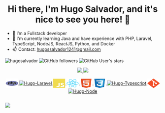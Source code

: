 ### <h1 align="center">Hi there, I'm Hugo Salvador, and it's nice to see you here! 👋</h1>

- 🔭 I’m a Fullstack developer
- 🌱 I'm currently learning Java and have experience with PHP, Laravel, TypeScript, NodeJS, ReactJS, Python, and Docker
- 📫 Contact: hugossalvador1241@gmail.com

<img src="https://komarev.com/ghpvc/?username=hugosalvador&label=Profile%20views&color=0e75b6&style=flat" alt="hugosalvador" /> ![GitHub followers](https://img.shields.io/github/followers/hugosalvador) ![GitHub User's stars](https://img.shields.io/github/stars/hugosalvador)

<div align="center">
  <a href="https://github.com/hugosalvador">
  <img height="180em" src="https://github-readme-stats.vercel.app/api?username=hugosalvador&show_icons=true&theme=dark&include_all_commits=true&count_private=true"/>
  <img height="180em" src="https://github-readme-stats.vercel.app/api/top-langs/?username=hugosalvador&layout=compact&langs_count=8&theme=dark"/>
</div>

<div style="display: inline_block" align="center"><br> 
   <img align="center" alt="Hugo-PHP" height="30" width="40" src="https://raw.githubusercontent.com/devicons/devicon/master/icons/php/php-original.svg">
   <img align="center" alt="Hugo-Laravel" height="30" width="40" src="https://cdn.jsdelivr.net/gh/devicons/devicon/icons/laravel/laravel-original.svg">
   <img align="center" alt="Hugo-Js" height="30" width="40" src="https://raw.githubusercontent.com/devicons/devicon/master/icons/javascript/javascript-plain.svg">
   <img align="center" alt="Hugo-React" height="30" width="40" src="https://raw.githubusercontent.com/devicons/devicon/master/icons/react/react-original.svg">
   <img align="center" alt="Hugo-HTML" height="30" width="40" src="https://raw.githubusercontent.com/devicons/devicon/master/icons/html5/html5-original.svg">
   <img align="center" alt="Hugo-CSS" height="30" width="40" src="https://raw.githubusercontent.com/devicons/devicon/master/icons/css3/css3-original.svg">
   <img align="center" alt="Hugo-Typescript" height="30" width="40" src="https://cdn.jsdelivr.net/gh/devicons/devicon/icons/typescript/typescript-original.svg">
   <img align="center" alt="Hugo-Git" height="30" width="40" src="https://raw.githubusercontent.com/devicons/devicon/master/icons/git/git-original.svg">
   <img align="center" alt="Hugo-Node" height="30" width="40" src="https://cdn.jsdelivr.net/gh/devicons/devicon/icons/nodejs/nodejs-original.svg">
 </div>
  
##

<div> 
<a href="https://www.linkedin.com/in/hugo-salvador-17281a162/" target="_blank" rel="noopener noreferrer"><img src="https://img.shields.io/badge/-LinkedIn-%230077B5?style=for-the-badge&logo=linkedin&logoColor=white" target="_blank"></a> 
</div>

